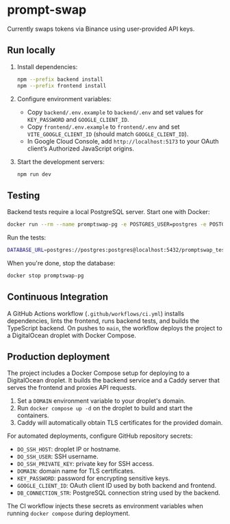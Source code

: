 # prompt-swap

Currently swaps tokens via Binance using user-provided API keys.

## Run locally

1. Install dependencies:

   ```bash
   npm --prefix backend install
   npm --prefix frontend install
   ```

2. Configure environment variables:

   - Copy `backend/.env.example` to `backend/.env` and set values for `KEY_PASSWORD` and `GOOGLE_CLIENT_ID`.
   - Copy `frontend/.env.example` to `frontend/.env` and set `VITE_GOOGLE_CLIENT_ID` (should match `GOOGLE_CLIENT_ID`).
   - In Google Cloud Console, add `http://localhost:5173` to your OAuth client’s Authorized JavaScript origins.

3. Start the development servers:

   ```bash
   npm run dev
   ```

## Testing

Backend tests require a local PostgreSQL server. Start one with Docker:

```bash
docker run --rm --name promptswap-pg -e POSTGRES_USER=postgres -e POSTGRES_PASSWORD=postgres -e POSTGRES_DB=promptswap_test -p 5432:5432 -d postgres:16
```

Run the tests:

```bash
DATABASE_URL=postgres://postgres:postgres@localhost:5432/promptswap_test npm test
```

When you're done, stop the database:

```bash
docker stop promptswap-pg
```

## Continuous Integration

A GitHub Actions workflow (`.github/workflows/ci.yml`) installs dependencies, lints the frontend, runs backend tests, and builds the TypeScript backend. On pushes to `main`, the workflow deploys the project to a DigitalOcean droplet with Docker Compose.

## Production deployment

The project includes a Docker Compose setup for deploying to a DigitalOcean droplet. It builds the backend service and a Caddy server that serves the frontend and proxies API requests.

1. Set a `DOMAIN` environment variable to your droplet's domain.
2. Run `docker compose up -d` on the droplet to build and start the containers.
3. Caddy will automatically obtain TLS certificates for the provided domain.

For automated deployments, configure GitHub repository secrets:
 - `DO_SSH_HOST`: droplet IP or hostname.
 - `DO_SSH_USER`: SSH username.
 - `DO_SSH_PRIVATE_KEY`: private key for SSH access.
 - `DOMAIN`: domain name for TLS certificates.
 - `KEY_PASSWORD`: password for encrypting sensitive keys.
 - `GOOGLE_CLIENT_ID`: OAuth client ID used by both backend and frontend.
 - `DB_CONNECTION_STR`: PostgreSQL connection string used by the backend.

The CI workflow injects these secrets as environment variables when running `docker compose` during deployment.
